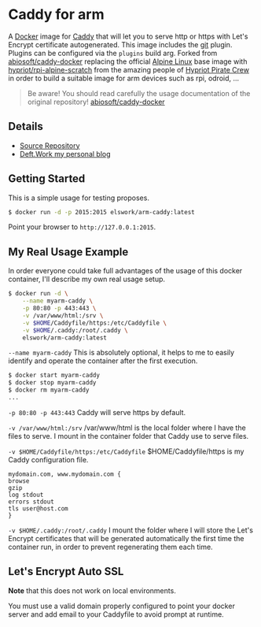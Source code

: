# Caddy for arm

A [Docker](http://docker.com) image for [Caddy](http://caddyserver.com) that will let you to serve http or https with Let's Encrypt certificate autogenerated. This image includes the [git](http://caddyserver.com/docs/git) plugin. Plugins can be configured via the `plugins` build arg. Forked from [abiosoft/caddy-docker](https://github.com/abiosoft/caddy-docker) replacing the official [Alpine Linux](https://alpinelinux.org) base image with [hypriot/rpi-alpine-scratch](https://github.com/hypriot/rpi-alpine-scratch) from the amazing people of [Hypriot Pirate Crew](http://blog.hypriot.com/) in order to build a suitable image for arm devices such as rpi, odroid, ...

> Be aware! You should read carefully the usage documentation of the original repository! [abiosoft/caddy-docker](https://github.com/abiosoft/caddy-docker)

## Details
- [Source Repository](https://github.com/DeftWork/caddy-docker)
- [Deft.Work my personal blog](http://deft.work)

## Getting Started

This is a simple usage for testing proposes.

```sh
$ docker run -d -p 2015:2015 elswork/arm-caddy:latest
```

Point your browser to `http://127.0.0.1:2015`.

## My Real Usage Example

In order everyone could take full advantages of the usage of this docker container, I'll describe my own real usage setup.
```sh
$ docker run -d \
    --name myarm-caddy \
    -p 80:80 -p 443:443 \
    -v /var/www/html:/srv \
    -v $HOME/Caddyfile/https:/etc/Caddyfile \
    -v $HOME/.caddy:/root/.caddy \
    elswork/arm-caddy:latest
```
`--name myarm-caddy` This is absolutely optional, it helps to me to easily identify and operate the container after the first execution.
```sh
$ docker start myarm-caddy
$ docker stop myarm-caddy
$ docker rm myarm-caddy
...
```
`-p 80:80 -p 443:443` Caddy will serve https by default.

`-v /var/www/html:/srv` /var/www/html is the local folder where I have the files to serve. I mount in the container folder that Caddy use to serve files.

`-v $HOME/Caddyfile/https:/etc/Caddyfile` $HOME/Caddyfile/https is my Caddy configuration file. 
```
mydomain.com, www.mydomain.com {
browse
gzip
log stdout
errors stdout
tls user@host.com
}
```

`-v $HOME/.caddy:/root/.caddy` I mount the folder where I will store the Let's Encrypt certificates that will be generated automatically the first time the container run, in order to prevent regenerating them each time.

## Let's Encrypt Auto SSL
**Note** that this does not work on local environments.

You must use a valid domain properly configured to point your docker server and add email to your Caddyfile to avoid prompt at runtime.
